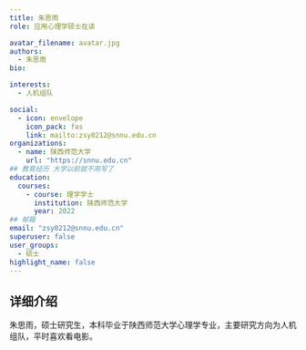 ```yaml
---
title: 朱思雨
role: 应用心理学硕士在读

avatar_filename: avatar.jpg
authors:
  - 朱思雨
bio: 

interests:
  - 人机组队

social:
  - icon: envelope
    icon_pack: fas
    link: mailto:zsy0212@snnu.edu.cn
organizations:
  - name: 陕西师范大学
    url: "https://snnu.edu.cn"
## 教育经历 大学以前就不用写了
education:
  courses:
    - course: 理学学士
      institution: 陕西师范大学
      year: 2022
## 邮箱
email: "zsy0212@snnu.edu.cn"
superuser: false
user_groups:
  - 硕士
highlight_name: false
---
```

## 详细介绍
朱思雨，硕士研究生，本科毕业于陕西师范大学心理学专业，主要研究方向为人机组队，平时喜欢看电影。